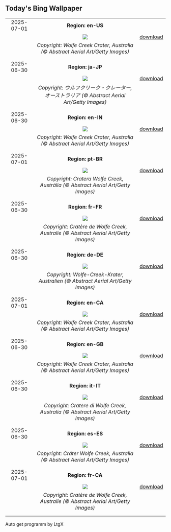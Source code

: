 ## Today's Bing Wallpaper
|      |      |      |
| :----: | :----: | :----: |
|2025-07-01|**Region: en-US**||
||![](https://www.bing.com/th?id=OHR.WolfeCrater_EN-US2390330059_UHD.jpg&pid=hp&w=1152&h=648&rs=1&c=4)| [download](https://www.bing.com/th?id=OHR.WolfeCrater_EN-US2390330059_UHD.jpg)|
||*Copyright: Wolfe Creek Crater, Australia (© Abstract Aerial Art/Getty Images)*
||
|||
|2025-06-30|**Region: ja-JP**||
||![](https://www.bing.com/th?id=OHR.WolfeCrater_JA-JP6958421820_UHD.jpg&pid=hp&w=1152&h=648&rs=1&c=4)| [download](https://www.bing.com/th?id=OHR.WolfeCrater_JA-JP6958421820_UHD.jpg)|
||*Copyright: ウルフクリーク・クレーター, オーストラリア (© Abstract Aerial Art/Getty Images)*
||
|||
|2025-06-30|**Region: en-IN**||
||![](https://www.bing.com/th?id=OHR.WolfeCrater_EN-IN2493314424_UHD.jpg&pid=hp&w=1152&h=648&rs=1&c=4)| [download](https://www.bing.com/th?id=OHR.WolfeCrater_EN-IN2493314424_UHD.jpg)|
||*Copyright: Wolfe Creek Crater, Australia (© Abstract Aerial Art/Getty Images)*
||
|||
|2025-07-01|**Region: pt-BR**||
||![](https://www.bing.com/th?id=OHR.WolfeCrater_PT-BR9729187204_UHD.jpg&pid=hp&w=1152&h=648&rs=1&c=4)| [download](https://www.bing.com/th?id=OHR.WolfeCrater_PT-BR9729187204_UHD.jpg)|
||*Copyright: Cratera Wolfe Creek, Austrália (© Abstract Aerial Art/Getty Images)*
||
|||
|2025-06-30|**Region: fr-FR**||
||![](https://www.bing.com/th?id=OHR.WolfeCrater_FR-FR7427852782_UHD.jpg&pid=hp&w=1152&h=648&rs=1&c=4)| [download](https://www.bing.com/th?id=OHR.WolfeCrater_FR-FR7427852782_UHD.jpg)|
||*Copyright: Cratère de Wolfe Creek, Australie (© Abstract Aerial Art/Getty Images)*
||
|||
|2025-06-30|**Region: de-DE**||
||![](https://www.bing.com/th?id=OHR.WolfeCrater_DE-DE8115529012_UHD.jpg&pid=hp&w=1152&h=648&rs=1&c=4)| [download](https://www.bing.com/th?id=OHR.WolfeCrater_DE-DE8115529012_UHD.jpg)|
||*Copyright: Wolfe-Creek-Krater, Australien (© Abstract Aerial Art/Getty Images)*
||
|||
|2025-07-01|**Region: en-CA**||
||![](https://www.bing.com/th?id=OHR.WolfeCrater_EN-CA2112068700_UHD.jpg&pid=hp&w=1152&h=648&rs=1&c=4)| [download](https://www.bing.com/th?id=OHR.WolfeCrater_EN-CA2112068700_UHD.jpg)|
||*Copyright: Wolfe Creek Crater, Australia (© Abstract Aerial Art/Getty Images)*
||
|||
|2025-06-30|**Region: en-GB**||
||![](https://www.bing.com/th?id=OHR.WolfeCrater_EN-GB1775115242_UHD.jpg&pid=hp&w=1152&h=648&rs=1&c=4)| [download](https://www.bing.com/th?id=OHR.WolfeCrater_EN-GB1775115242_UHD.jpg)|
||*Copyright: Wolfe Creek Crater, Australia (© Abstract Aerial Art/Getty Images)*
||
|||
|2025-06-30|**Region: it-IT**||
||![](https://www.bing.com/th?id=OHR.WolfeCrater_IT-IT2121882402_UHD.jpg&pid=hp&w=1152&h=648&rs=1&c=4)| [download](https://www.bing.com/th?id=OHR.WolfeCrater_IT-IT2121882402_UHD.jpg)|
||*Copyright: Cratere di Wolfe Creek, Australia (© Abstract Aerial Art/Getty Images)*
||
|||
|2025-06-30|**Region: es-ES**||
||![](https://www.bing.com/th?id=OHR.WolfeCrater_ES-ES0950300171_UHD.jpg&pid=hp&w=1152&h=648&rs=1&c=4)| [download](https://www.bing.com/th?id=OHR.WolfeCrater_ES-ES0950300171_UHD.jpg)|
||*Copyright: Cráter Wolfe Creek, Australia (© Abstract Aerial Art/Getty Images)*
||
|||
|2025-07-01|**Region: fr-CA**||
||![](https://www.bing.com/th?id=OHR.WolfeCrater_FR-CA2528763112_UHD.jpg&pid=hp&w=1152&h=648&rs=1&c=4)| [download](https://www.bing.com/th?id=OHR.WolfeCrater_FR-CA2528763112_UHD.jpg)|
||*Copyright: Cratère de Wolfe Creek, Australie (© Abstract Aerial Art/Getty Images)*
||
|||

Auto get programm by LtgX
